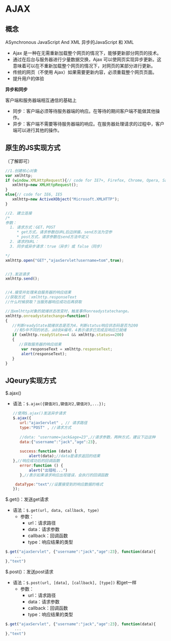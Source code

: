 # AJAX



## 概念

ASynchronous JavaScript And XML	异步的JavaScript 和 XML



- Ajax 是一种在无需重新加载整个网页的情况下，能够更新部分网页的技术。
- 通过在后台与服务器进行少量数据交换，Ajax 可以使网页实现异步更新。这意味着可以在不重新加载整个网页的情况下，对网页的某部分进行更新。
- 传统的网页（不使用 Ajax）如果需要更新内容，必须重载整个网页页面。
- 提升用户的体验



**异步和同步**

客户端和服务器端相互通信的基础上

* 同步：客户端必须等待服务器端的响应。在等待的期间客户端不能做其他操作。
* 异步：客户端不需要等待服务器端的响应。在服务器处理请求的过程中，客户端可以进行其他的操作。







## 原生的JS实现方式

（了解即可）

~~~javascript
//1.创建核心对象
var xmlhttp;
if (window.XMLHttpRequest){// code for IE7+, Firefox, Chrome, Opera, Safari
   xmlhttp=new XMLHttpRequest();
}
else{// code for IE6, IE5
   xmlhttp=new ActiveXObject("Microsoft.XMLHTTP");
}

//2. 建立连接
/*
参数：
  1. 请求方式：GET、POST
     * get方式，请求参数在URL后边拼接。send方法为空参
     * post方式，请求参数在send方法中定义
  2. 请求的URL：
  3. 同步或异步请求：true（异步）或 false（同步）

*/
xmlhttp.open("GET","ajaxServlet?username=tom",true);


//3.发送请求
xmlhttp.send();


//4.接受并处理来自服务器的响应结果
//获取方式 ：xmlhttp.responseText
//什么时候获取？当服务器响应成功后再获取

//当xmlhttp对象的就绪状态改变时，触发事件onreadystatechange。
xmlhttp.onreadystatechange=function()
{
   //判断readyState就绪状态是否为4，判断status响应状态码是否为200
    //有5中不同的状态，从0到4编号，4表示请求已完成且响应已就绪
   if (xmlhttp.readyState==4 && xmlhttp.status==200)
   {
      //获取服务器的响应结果
       var responseText = xmlhttp.responseText;
       alert(responseText);
   }
}
~~~





## JQeury实现方式

$.ajax()
* 语法：`$.ajax({键值对1,键值对2,键值对3,...});`
 
   ~~~javascript
   //使用$.ajax()发送异步请求
   $.ajax({
      url:"ajaxServlet" , // 请求路径
      type:"POST" , //请求方式
       
      //data: "username=jack&age=23",//请求参数，两种方式，建议下边这种
      data:{"username":"jack","age":23},
       
      success:function (data) {
          alert(data);//data是请求返回的结果
   },//响应成功后的回调函数
      error:function () {
          alert("出错啦...")
      },//表示如果请求响应出现错误，会执行的回调函数
   
   	dataType:"text"//设置接受到的响应数据的格式
   });
   ~~~





$.get()：发送get请求

* 语法：`$.get(url, data, callback, type)`
	* 参数：
		* url：请求路径
		* data：请求参数
		* callback：回调函数
		* type：响应结果的类型

~~~javascript
$.get("ajaxServlet", {"username":"jack","age":23}, function(data){
    ...
},"text")
~~~





$.post()：发送post请求

* 语法：`$.post(url, [data], [callback], [type])`   和get一样
	* 参数：
		* url：请求路径
		* data：请求参数
		* callback：回调函数
		* type：响应结果的类型

~~~javascript
$.get("ajaxServlet", {"username":"jack","age":23}, function(data){
    ...
},"text")
~~~

